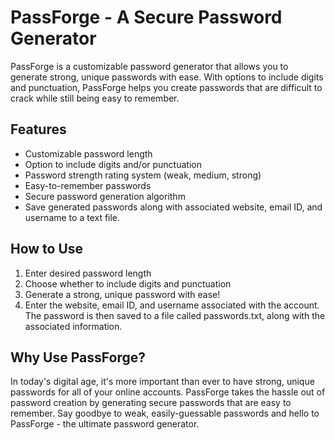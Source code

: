 # PassForge - A Secure Password Generator

PassForge is a customizable password generator that allows you to generate strong, unique passwords with ease. With options to include digits and punctuation, PassForge helps you create passwords that are difficult to crack while still being easy to remember.

## Features
- Customizable password length
- Option to include digits and/or punctuation
- Password strength rating system (weak, medium, strong)
- Easy-to-remember passwords
- Secure password generation algorithm
- Save generated passwords along with associated website, email ID, and username to a text file.

## How to Use
1. Enter desired password length
2. Choose whether to include digits and punctuation
3. Generate a strong, unique password with ease!
4. Enter the website, email ID, and username associated with the account. The password is then saved to a file called passwords.txt, along with the associated information.

## Why Use PassForge?
In today's digital age, it's more important than ever to have strong, unique passwords for all of your online accounts. PassForge takes the hassle out of password creation by generating secure passwords that are easy to remember. Say goodbye to weak, easily-guessable passwords and hello to PassForge - the ultimate password generator.
